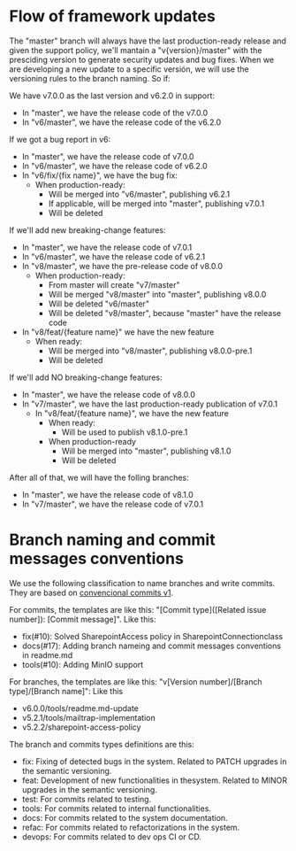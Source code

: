 # Flow of framework updates
The "master" branch will always have the last production-ready release and given the support policy, we'll mantain a "v{version}/master" with the presciding version to generate security updates and bug fixes. When we are developing a new update to a specific versión, we will use the versioning rules to the branch naming. So if:

We have v7.0.0 as the last version and v6.2.0 in support: 
- In "master", we have the release code of the v7.0.0
- In "v6/master", we have the release code of the v6.2.0

If we got a bug report in v6: 
- In "master", we have the release code of v7.0.0
- In "v6/master", we have the release code of v6.2.0
- In "v6/fix/{fix name}", we have the bug fix:
  - When production-ready:
    - Will be merged into "v6/master", publishing v6.2.1
    - If applicable, will be merged into "master", publishing v7.0.1
    - Will be deleted

If we'll add new breaking-change features:
- In "master", we have the release code of v7.0.1
- In "v6/master", we have the release code of v6.2.1
- In "v8/master", we have the pre-release code of v8.0.0
  - When production-ready:
    - From master will create "v7/master"
    - Will be merged "v8/master" into "master", publishing v8.0.0
    - Will be deleted "v6/master" 
    - Will be deleted "v8/master", because "master" have the release code
- In "v8/feat/{feature name}" we have the new feature
  - When ready:
    - Will be merged into "v8/master", publishing v8.0.0-pre.1
    - Will be deleted

If we'll add NO breaking-change features:
- In "master", we have the release code of v8.0.0
- In "v7/master", we have the last production-ready publication of v7.0.1
  - In "v8/feat/{feature name}", we have the new feature
    - When ready:
      - Will be used to publish v8.1.0-pre.1
    - When production-ready
      - Will be merged into "master", publishing v8.1.0
      - Will be deleted
     
After all of that, we will have the folling branches:
- In "master", we have the release code of v8.1.0
- In "v7/master", we have the release code of v7.0.1

# Branch naming and commit messages conventions
We use the following classification to name branches and write commits. They are based on [convencional commits v1](https://www.conventionalcommits.org/en/v1.0.0/).

For commits, the templates are like this: "[Commit type]([Related issue number]): [Commit message]". Like this:
- fix(#10): Solved SharepointAccess policy in SharepointConnectionclass
- docs(#17): Adding branch nameing and commit messages conventions in readme.md
- tools(#10): Adding MinIO support

For branches, the templates are like this: "v[Version number]/[Branch type]/[Branch name]": Like this
- v6.0.0/tools/readme.md-update
- v5.2.1/tools/mailtrap-implementation
- v5.2.2/sharepoint-access-policy

The branch and commits types definitions are this:
- fix: Fixing of detected bugs in the system. Related to PATCH upgrades in the semantic versioning.
- feat: Development of new functionalities in thesystem. Related to MINOR upgrades in the semantic versioning.
- test: For commits related to testing.
- tools: For commits related to internal functionalities.
- docs: For commits related to the system documentation.
- refac: For commits related to refactorizations in the system.
- devops: For commits related to dev ops CI or CD.
